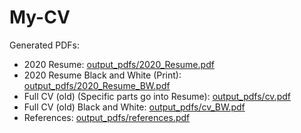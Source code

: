 # My-CV


Generated PDFs:
- 2020 Resume: [output_pdfs/2020_Resume.pdf](https://raw.githubusercontent.com/umer936/My-CV/master/output_pdfs/2020_Resume.pdf)
- 2020 Resume Black and White (Print): [output_pdfs/2020_Resume_BW.pdf](https://raw.githubusercontent.com/umer936/My-CV/master/output_pdfs/2020_Resume_BW.pdf)
- Full CV (old) (Specific parts go into Resume): [output_pdfs/cv.pdf](https://raw.githubusercontent.com/umer936/My-CV/master/output_pdfs/cv.pdf)
- Full CV (old) Black and White: [output_pdfs/cv_BW.pdf](https://raw.githubusercontent.com/umer936/My-CV/master/output_pdfs/cv_BW.pdf)
- References: [output_pdfs/references.pdf](https://raw.githubusercontent.com/umer936/My-CV/master/output_pdfs/references.pdf)
